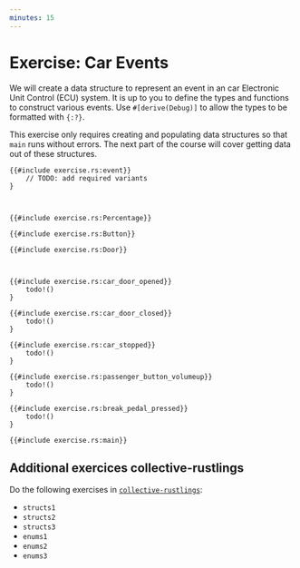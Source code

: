 ```yaml
---
minutes: 15
---
```


# Exercise: Car Events

We will create a data structure to represent an event in an car Electronic Unit Control (ECU)
system. It is up to you to define the types and functions to construct various
events. Use `#[derive(Debug)]` to allow the types to be formatted with `{:?}`.

This exercise only requires creating and populating data structures so that
`main` runs without errors. The next part of the course will cover getting data
out of these structures.

```rust,editable,should_panic
{{#include exercise.rs:event}}
    // TODO: add required variants
}



{{#include exercise.rs:Percentage}}

{{#include exercise.rs:Button}}

{{#include exercise.rs:Door}}



{{#include exercise.rs:car_door_opened}}
    todo!()
}

{{#include exercise.rs:car_door_closed}}
    todo!()
}

{{#include exercise.rs:car_stopped}}
    todo!()
}

{{#include exercise.rs:passenger_button_volumeup}}
    todo!()
}

{{#include exercise.rs:break_pedal_pressed}}
    todo!()
}

{{#include exercise.rs:main}}
```


## Additional exercices collective-rustlings

Do the following exercises in [`collective-rustlings`](https://codeberg.org/mo8it/collective-rustlings):

- `structs1`
- `structs2`
- `structs3`
- `enums1`
- `enums2`
- `enums3`
